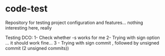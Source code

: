 # code-test
Repository for testing project configuration and features... nothing interesting here, really

Testing DCO:
1- Check whether -s works for me
2- Trying with sign option ... it should work fine...
3 - Trying with sign commit , followed by unsigned commit (2 unsigned commits))
